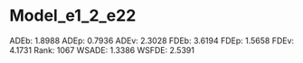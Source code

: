 # Model_e1_2_e22

ADEb: 1.8988
ADEp: 0.7936
ADEv: 2.3028
FDEb: 3.6194
FDEp: 1.5658
FDEv: 4.1731
Rank: 1067
WSADE: 1.3386
WSFDE: 2.5391